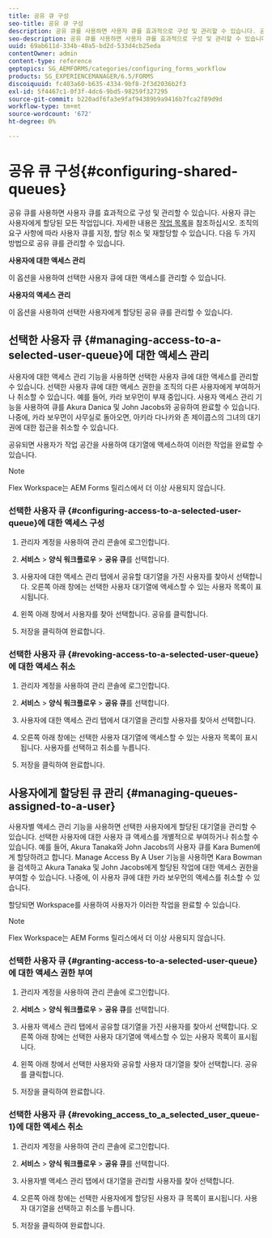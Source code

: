 ```yaml
---
title: 공유 큐 구성
seo-title: 공유 큐 구성
description: 공유 큐를 사용하면 사용자 큐를 효과적으로 구성 및 관리할 수 있습니다. 공유 큐를 구성하는 방법을 알아봅니다.
seo-description: 공유 큐를 사용하면 사용자 큐를 효과적으로 구성 및 관리할 수 있습니다. 공유 큐를 구성하는 방법을 알아봅니다.
uuid: 69ab611d-334b-40a5-bd2d-533d4cb25eda
contentOwner: admin
content-type: reference
geptopics: SG_AEMFORMS/categories/configuring_forms_workflow
products: SG_EXPERIENCEMANAGER/6.5/FORMS
discoiquuid: fc403a60-b635-4334-9bf8-2f3d2036b2f3
exl-id: 5f4467c1-0f3f-4dc6-9bd5-98259f327295
source-git-commit: b220adf6fa3e9faf94389b9a9416b7fca2f89d9d
workflow-type: tm+mt
source-wordcount: '672'
ht-degree: 0%

---
```


# 공유 큐 구성{#configuring-shared-queues}

공유 큐를 사용하면 사용자 큐를 효과적으로 구성 및 관리할 수 있습니다. 사용자 큐는 사용자에게 할당된 모든 작업입니다. 자세한 내용은 [작업 목록](https://help.adobe.com/en_US/livecycle/11.0/WorkspaceHelp/WS92d06802c76abadb-2b6ab502126beb6ba2f-7ffc.2.html)을 참조하십시오. 조직의 요구 사항에 따라 사용자 큐를 지정, 할당 취소 및 재할당할 수 있습니다. 다음 두 가지 방법으로 공유 큐를 관리할 수 있습니다.

**사용자에 대한 액세스 관리**

이 옵션을 사용하여 선택한 사용자 큐에 대한 액세스를 관리할 수 있습니다.

**사용자의 액세스 관리**

이 옵션을 사용하여 선택한 사용자에게 할당된 공유 큐를 관리할 수 있습니다.

## 선택한 사용자 큐 {#managing-access-to-a-selected-user-queue}에 대한 액세스 관리

사용자에 대한 액세스 관리 기능을 사용하면 선택한 사용자 큐에 대한 액세스를 관리할 수 있습니다. 선택한 사용자 큐에 대한 액세스 권한을 조직의 다른 사용자에게 부여하거나 취소할 수 있습니다. 예를 들어, 카라 보우먼이 부재 중입니다. 사용자 액세스 관리 기능을 사용하여 큐를 Akura Danica 및 John Jacobs와 공유하여 완료할 수 있습니다. 나중에, 카라 보우먼이 사무실로 돌아오면, 아키라 다나카와 존 제이콥스의 그녀의 대기권에 대한 접근을 취소할 수 있습니다.

공유되면 사용자가 작업 공간을 사용하여 대기열에 액세스하여 이러한 작업을 완료할 수 있습니다.

>[!NOTE]
>
>Flex Workspace는 AEM Forms 릴리스에서 더 이상 사용되지 않습니다.

### 선택한 사용자 큐 {#configuring-access-to-a-selected-user-queue}에 대한 액세스 구성

1. 관리자 계정을 사용하여 관리 콘솔에 로그인합니다.
1. **서비스** > **양식 워크플로우** > **공유 큐**&#x200B;를 선택합니다.

1. 사용자에 대한 액세스 관리 탭에서 공유할 대기열을 가진 사용자를 찾아서 선택합니다. 오른쪽 아래 창에는 선택한 사용자 대기열에 액세스할 수 있는 사용자 목록이 표시됩니다.
1. 왼쪽 아래 창에서 사용자를 찾아 선택합니다. 공유를 클릭합니다.
1. 저장을 클릭하여 완료합니다.

### 선택한 사용자 큐 {#revoking-access-to-a-selected-user-queue}에 대한 액세스 취소

1. 관리자 계정을 사용하여 관리 콘솔에 로그인합니다.
1. **서비스** > **양식 워크플로우** > **공유 큐**&#x200B;를 선택합니다.

1. 사용자에 대한 액세스 관리 탭에서 대기열을 관리할 사용자를 찾아서 선택합니다.
1. 오른쪽 아래 창에는 선택한 사용자 대기열에 액세스할 수 있는 사용자 목록이 표시됩니다. 사용자를 선택하고 취소를 누릅니다.
1. 저장을 클릭하여 완료합니다.

## 사용자에게 할당된 큐 관리 {#managing-queues-assigned-to-a-user}

사용자별 액세스 관리 기능을 사용하면 선택한 사용자에게 할당된 대기열을 관리할 수 있습니다. 선택한 사용자에 대한 사용자 큐 액세스를 개별적으로 부여하거나 취소할 수 있습니다. 예를 들어, Akura Tanaka와 John Jacobs의 사용자 큐를 Kara Bumen에게 할당하려고 합니다. Manage Access By A User 기능을 사용하면 Kara Bowman을 검색하고 Akura Tanaka 및 John Jacobs에게 할당된 작업에 대한 액세스 권한을 부여할 수 있습니다. 나중에, 이 사용자 큐에 대한 카라 보우먼의 액세스를 취소할 수 있습니다.

할당되면 Workspace를 사용하여 사용자가 이러한 작업을 완료할 수 있습니다.

>[!NOTE]
>
>Flex Workspace는 AEM Forms 릴리스에서 더 이상 사용되지 않습니다.

### 선택한 사용자 큐 {#granting-access-to-a-selected-user-queue}에 대한 액세스 권한 부여

1. 관리자 계정을 사용하여 관리 콘솔에 로그인합니다.
1. **서비스** > **양식 워크플로우** > **공유 큐**&#x200B;를 선택합니다.

1. 사용자 액세스 관리 탭에서 공유할 대기열을 가진 사용자를 찾아서 선택합니다. 오른쪽 아래 창에는 선택한 사용자 대기열에 액세스할 수 있는 사용자 목록이 표시됩니다.
1. 왼쪽 아래 창에서 선택한 사용자와 공유할 사용자 대기열을 찾아 선택합니다. 공유를 클릭합니다.
1. 저장을 클릭하여 완료합니다.

### 선택한 사용자 큐 {#revoking_access_to_a_selected_user_queue-1}에 대한 액세스 취소

1. 관리자 계정을 사용하여 관리 콘솔에 로그인합니다.
1. **서비스** > **양식 워크플로우** > **공유 큐**&#x200B;를 선택합니다.

1. 사용자별 액세스 관리 탭에서 대기열을 관리할 사용자를 찾아 선택합니다.
1. 오른쪽 아래 창에는 선택한 사용자에게 할당된 사용자 큐 목록이 표시됩니다. 사용자 대기열을 선택하고 취소를 누릅니다.
1. 저장을 클릭하여 완료합니다.
